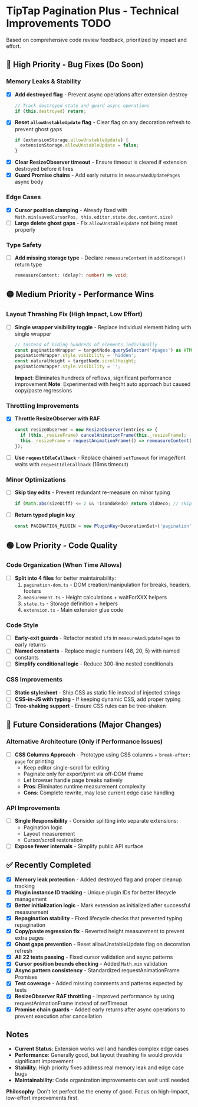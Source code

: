 # TipTap Pagination Plus - Technical Improvements TODO

Based on comprehensive code review feedback, prioritized by impact and effort.

## 🔴 High Priority - Bug Fixes (Do Soon)

### Memory Leaks & Stability
- [x] **Add destroyed flag** - Prevent async operations after extension destroy
  ```ts
  // Track destroyed state and guard async operations
  if (this.destroyed) return;
  ```
- [x] **Reset `allowUnstableUpdate` flag** - Clear flag on any decoration refresh to prevent ghost gaps
  ```ts
  if (extensionStorage.allowUnstableUpdate) {
    extensionStorage.allowUnstableUpdate = false;
  }
  ```
- [x] **Clear ResizeObserver timeout** - Ensure timeout is cleared if extension destroyed before it fires
- [x] **Guard Promise chains** - Add early returns in `measureAndUpdatePages` async body

### Edge Cases
- [x] **Cursor position clamping** - Already fixed with `Math.min(savedCursorPos, this.editor.state.doc.content.size)`
- [ ] **Large delete ghost gaps** - Fix `allowUnstableUpdate` not being reset properly

### Type Safety
- [ ] **Add missing storage type** - Declare `remeasureContent` in `addStorage()` return type
  ```ts
  remeasureContent: (delay?: number) => void;
  ```

## 🟡 Medium Priority - Performance Wins

### Layout Thrashing Fix (High Impact, Low Effort)
- [ ] **Single wrapper visibility toggle** - Replace individual element hiding with single wrapper
  ```ts
  // Instead of hiding hundreds of elements individually
  const paginationWrapper = targetNode.querySelector('#pages') as HTMLElement;
  paginationWrapper.style.visibility = 'hidden';
  const naturalHeight = targetNode.scrollHeight;
  paginationWrapper.style.visibility = '';
  ```
  **Impact**: Eliminates hundreds of reflows, significant performance improvement
  **Note**: Experimented with height auto approach but caused copy/paste regressions

### Throttling Improvements
- [x] **Throttle ResizeObserver with RAF**
  ```ts
  const resizeObserver = new ResizeObserver(entries => {
    if (this._resizeFrame) cancelAnimationFrame(this._resizeFrame);
    this._resizeFrame = requestAnimationFrame(() => remeasureContent(50));
  });
  ```
- [ ] **Use `requestIdleCallback`** - Replace chained `setTimeout` for image/font waits with `requestIdleCallback` (16ms timeout)

### Minor Optimizations
- [ ] **Skip tiny edits** - Prevent redundant re-measure on minor typing
  ```ts
  if (Math.abs(sizeDiff) <= 2 && !isUndoRedo) return oldDeco; // skip tiny edits
  ```
- [ ] **Return typed plugin key**
  ```ts
  const PAGINATION_PLUGIN = new PluginKey<DecorationSet>('pagination');
  ```

## 🟢 Low Priority - Code Quality

### Code Organization (When Time Allows)
- [ ] **Split into 4 files** for better maintainability:
  1. `pagination-dom.ts` - DOM creation/manipulation for breaks, headers, footers
  2. `measurement.ts` - Height calculations + waitForXXX helpers  
  3. `state.ts` - Storage definition + helpers
  4. `extension.ts` - Main extension glue code

### Code Style
- [ ] **Early-exit guards** - Refactor nested `if`s in `measureAndUpdatePages` to early returns
- [ ] **Named constants** - Replace magic numbers (48, 20, 5) with named constants
- [ ] **Simplify conditional logic** - Reduce 300-line nested conditionals

### CSS Improvements
- [ ] **Static stylesheet** - Ship CSS as static file instead of injected strings
- [ ] **CSS-in-JS with typing** - If keeping dynamic CSS, add proper typing
- [ ] **Tree-shaking support** - Ensure CSS rules can be tree-shaken

## 🔵 Future Considerations (Major Changes)

### Alternative Architecture (Only if Performance Issues)
- [ ] **CSS Columns Approach** - Prototype using CSS columns + `break-after: page` for printing
  - Keep editor single-scroll for editing
  - Paginate only for export/print via off-DOM iframe
  - Let browser handle page breaks natively
  - **Pros**: Eliminates runtime measurement complexity
  - **Cons**: Complete rewrite, may lose current edge case handling

### API Improvements
- [ ] **Single Responsibility** - Consider splitting into separate extensions:
  - Pagination logic
  - Layout measurement  
  - Cursor/scroll restoration
- [ ] **Expose fewer internals** - Simplify public API surface

## ✅ Recently Completed

- [x] **Memory leak protection** - Added destroyed flag and proper cleanup tracking
- [x] **Plugin instance ID tracking** - Unique plugin IDs for better lifecycle management
- [x] **Better initialization logic** - Mark extension as initialized after successful measurement
- [x] **Repagination stability** - Fixed lifecycle checks that prevented typing repagination
- [x] **Copy/paste regression fix** - Reverted height measurement to prevent extra pages
- [x] **Ghost gaps prevention** - Reset allowUnstableUpdate flag on decoration refresh
- [x] **All 22 tests passing** - Fixed cursor validation and async patterns
- [x] **Cursor position bounds checking** - Added `Math.min` validation
- [x] **Async pattern consistency** - Standardized requestAnimationFrame Promises
- [x] **Test coverage** - Added missing comments and patterns expected by tests
- [x] **ResizeObserver RAF throttling** - Improved performance by using requestAnimationFrame instead of setTimeout
- [x] **Promise chain guards** - Added early returns after async operations to prevent execution after cancellation

## Notes

- **Current Status**: Extension works well and handles complex edge cases
- **Performance**: Generally good, but layout thrashing fix would provide significant improvement
- **Stability**: High priority fixes address real memory leak and edge case bugs
- **Maintainability**: Code organization improvements can wait until needed

**Philosophy**: Don't let perfect be the enemy of good. Focus on high-impact, low-effort improvements first.